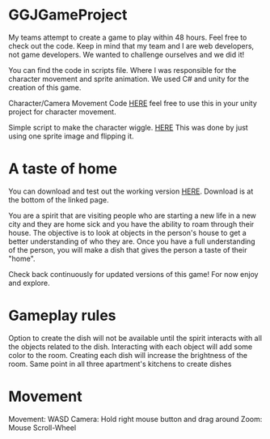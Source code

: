 # GGJGameProject 

My teams attempt to create a game to play within 48 hours. Feel free to check out the code.
Keep in mind that my team and I are web developers, not game developers. We wanted to challenge ourselves and we did it!

You can find the code in scripts file. Where I was responsible for the character movement and sprite animation. We used C# and unity for the creation of this game.

Character/Camera Movement Code [HERE](https://github.com/respici0/GGJGameProject/blob/master/Assets/Scripts/PlayerController.cs) feel free to use this in your unity project for character movement.

Simple script to make the character wiggle. [HERE](https://github.com/respici0/GGJGameProject/blob/master/Assets/Scripts/GhostBehavior.cs)
This was done by just using one sprite image and flipping it.

# A taste of home
You can download and test out the working version [HERE](https://globalgamejam.org/2019/games/taste-home-0). Download is at the bottom of the linked page.

You are a spirit that are visiting people who are starting a new life in a new city and they are home sick and you have the ability to roam through their house. The objective is to look at objects in the person's house to get a better understanding of who they are. Once you have a full understanding of the person, you will make a dish that gives the person a taste of their "home".

Check back continuously for updated versions of this game! For now enjoy and explore.

# Gameplay rules

Option to create the dish will not be available until the spirit interacts with all the objects related to the dish.
Interacting with each object will add some color to the room. Creating each dish will increase the brightness of the room.
Same point in all three apartment's kitchens to create dishes

# Movement

Movement: WASD
Camera: Hold right mouse button and drag around
Zoom: Mouse Scroll-Wheel

